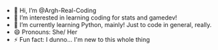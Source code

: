 - 👋 Hi, I’m @Argh-Real-Coding
- 👀 I’m interested in learning coding for stats and gamedev!
- 🌱 I’m currently learning Python, mainly! Just to code in general, really.
- 😄 Pronouns: She/ Her
- ⚡ Fun fact: I dunno... I'm new to this whole thing

<!---
Argh-Real-Coding/Argh-Real-Coding is a ✨ special ✨ repository because its `README.md` (this file) appears on your GitHub profile.
You can click the Preview link to take a look at your changes.
--->
